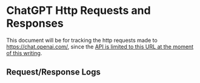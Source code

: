 # ChatGPT Http Requests and Responses
This document will be for tracking the http requests made to https://chat.openai.com/, since the [API is limited to this URL at the moment of this writing](https://twitter.com/OpenAI/status/1615160228366147585?ref_src=twsrc%5Egoogle%7Ctwcamp%5Eserp%7Ctwgr%5Etweet).

## Request/Response Logs
